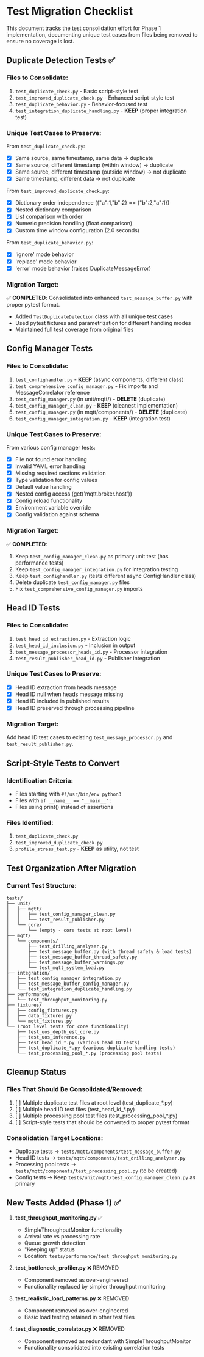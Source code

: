 # Test Migration Checklist

This document tracks the test consolidation effort for Phase 1 implementation, documenting unique test cases from files being removed to ensure no coverage is lost.

## Duplicate Detection Tests ✅

### Files to Consolidate:
1. `test_duplicate_check.py` - Basic script-style test
2. `test_improved_duplicate_check.py` - Enhanced script-style test  
3. `test_duplicate_behavior.py` - Behavior-focused test
4. `test_integration_duplicate_handling.py` - **KEEP** (proper integration test)

### Unique Test Cases to Preserve:

From `test_duplicate_check.py`:
- [x] Same source, same timestamp, same data → duplicate
- [x] Same source, different timestamp (within window) → duplicate
- [x] Same source, different timestamp (outside window) → not duplicate
- [x] Same timestamp, different data → not duplicate

From `test_improved_duplicate_check.py`:
- [x] Dictionary order independence ({"a":1,"b":2} == {"b":2,"a":1})
- [x] Nested dictionary comparison
- [x] List comparison with order
- [x] Numeric precision handling (float comparison)
- [x] Custom time window configuration (2.0 seconds)

From `test_duplicate_behavior.py`:
- [x] 'ignore' mode behavior
- [x] 'replace' mode behavior
- [x] 'error' mode behavior (raises DuplicateMessageError)

### Migration Target:
✅ **COMPLETED**: Consolidated into enhanced `test_message_buffer.py` with proper pytest format.
- Added `TestDuplicateDetection` class with all unique test cases
- Used pytest fixtures and parametrization for different handling modes
- Maintained full test coverage from original files

## Config Manager Tests

### Files to Consolidate:
1. `test_confighandler.py` - **KEEP** (async components, different class)
2. `test_comprehensive_config_manager.py` - Fix imports and MessageCorrelator reference
3. `test_config_manager.py` (in unit/mqtt/) - **DELETE** (duplicate)
4. `test_config_manager_clean.py` - **KEEP** (cleanest implementation)
5. `test_config_manager.py` (in mqtt/components/) - **DELETE** (duplicate)
6. `test_config_manager_integration.py` - **KEEP** (integration test)

### Unique Test Cases to Preserve:

From various config manager tests:
- [x] File not found error handling
- [x] Invalid YAML error handling
- [x] Missing required sections validation
- [x] Type validation for config values
- [x] Default value handling
- [x] Nested config access (get('mqtt.broker.host'))
- [x] Config reload functionality
- [x] Environment variable override
- [x] Config validation against schema

### Migration Target:
✅ **COMPLETED**: 
1. Keep `test_config_manager_clean.py` as primary unit test (has performance tests)
2. Keep `test_config_manager_integration.py` for integration testing
3. Keep `test_confighandler.py` (tests different async ConfigHandler class)
4. Delete duplicate `test_config_manager.py` files
5. Fix `test_comprehensive_config_manager.py` imports

## Head ID Tests

### Files to Consolidate:
1. `test_head_id_extraction.py` - Extraction logic
2. `test_head_id_inclusion.py` - Inclusion in output
3. `test_message_processor_heads_id.py` - Processor integration
4. `test_result_publisher_head_id.py` - Publisher integration

### Unique Test Cases to Preserve:
- [x] Head ID extraction from heads message
- [x] Head ID null when heads message missing
- [x] Head ID included in published results
- [x] Head ID preserved through processing pipeline

### Migration Target:
Add head ID test cases to existing `test_message_processor.py` and `test_result_publisher.py`.

## Script-Style Tests to Convert

### Identification Criteria:
- Files starting with `#!/usr/bin/env python3`
- Files with `if __name__ == "__main__":`
- Files using print() instead of assertions

### Files Identified:
1. `test_duplicate_check.py`
2. `test_improved_duplicate_check.py`
3. `profile_stress_test.py` - **KEEP** as utility, not test

## Test Organization After Migration

### Current Test Structure:
```
tests/
├── unit/
│   ├── mqtt/
│   │   ├── test_config_manager_clean.py
│   │   └── test_result_publisher.py
│   └── core/
│       └── (empty - core tests at root level)
├── mqtt/
│   └── components/
│       ├── test_drilling_analyser.py
│       ├── test_message_buffer.py (with thread safety & load tests)
│       ├── test_message_buffer_thread_safety.py
│       ├── test_message_buffer_warnings.py
│       └── test_mqtt_system_load.py
├── integration/
│   ├── test_config_manager_integration.py
│   ├── test_message_buffer_config_manager.py
│   └── test_integration_duplicate_handling.py
├── performance/
│   └── test_throughput_monitoring.py
├── fixtures/
│   ├── config_fixtures.py
│   ├── data_fixtures.py
│   └── mqtt_fixtures.py
└── (root level tests for core functionality)
    ├── test_uos_depth_est_core.py
    ├── test_uos_inference.py
    ├── test_head_id_*.py (various head ID tests)
    ├── test_duplicate_*.py (various duplicate handling tests)
    └── test_processing_pool_*.py (processing pool tests)
```

## Cleanup Status

### Files That Should Be Consolidated/Removed:
1. [ ] Multiple duplicate test files at root level (test_duplicate_*.py)
2. [ ] Multiple head ID test files (test_head_id_*.py)
3. [ ] Multiple processing pool test files (test_processing_pool_*.py)
4. [ ] Script-style tests that should be converted to proper pytest format

### Consolidation Target Locations:
- Duplicate tests → `tests/mqtt/components/test_message_buffer.py`
- Head ID tests → `tests/mqtt/components/test_drilling_analyser.py`
- Processing pool tests → `tests/mqtt/components/test_processing_pool.py` (to be created)
- Config tests → Keep `tests/unit/mqtt/test_config_manager_clean.py` as primary

## New Tests Added (Phase 1) ✅

1. **test_throughput_monitoring.py** ✅
   - SimpleThroughputMonitor functionality
   - Arrival rate vs processing rate
   - Queue growth detection
   - "Keeping up" status
   - Location: `tests/performance/test_throughput_monitoring.py`

2. **test_bottleneck_profiler.py** ❌ REMOVED
   - Component removed as over-engineered
   - Functionality replaced by simpler throughput monitoring

3. **test_realistic_load_patterns.py** ❌ REMOVED
   - Component removed as over-engineered
   - Basic load testing retained in other test files

4. **test_diagnostic_correlator.py** ❌ REMOVED
   - Component removed as redundant with SimpleThroughputMonitor
   - Functionality consolidated into existing correlation tests